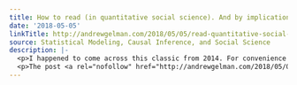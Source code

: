 ```yaml
---
title: How to read (in quantitative social science). And by implication, how to write.
date: '2018-05-05'
linkTitle: http://andrewgelman.com/2018/05/05/read-quantitative-social-science-implication-write-2/
source: Statistical Modeling, Causal Inference, and Social Science
description: |-
  <p>I happened to come across this classic from 2014. For convenience I&#8217;ll just repeat it all here: It all started when I was reading Chris Blattman&#8217;s blog and noticed this: One of the most provocative and interesting field experiments I [Blattman] have seen in this year: Poor people often do not make investments, even when [&#8230;]</p>
  <p>The post <a rel="nofollow" href="http://andrewgelman.com/2018/05/05/read-quantitative-social-science-implication-write-2/">How to read (in quantit
---
```

